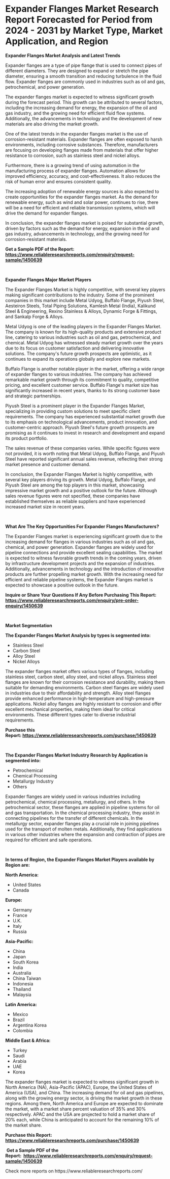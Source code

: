 <p><h1>Expander Flanges Market Research Report Forecasted for Period from 2024 -  2031 by Market Type, Market Application, and Region</h1></p><p><strong>Expander Flanges Market Analysis and Latest Trends</strong></p>
<p><p>Expander flanges are a type of pipe flange that is used to connect pipes of different diameters. They are designed to expand or stretch the pipe diameter, ensuring a smooth transition and reducing turbulence in the fluid flow. Expander flanges are commonly used in industries such as oil and gas, petrochemical, and power generation.</p><p>The expander flanges market is expected to witness significant growth during the forecast period. This growth can be attributed to several factors, including the increasing demand for energy, the expansion of the oil and gas industry, and the growing need for efficient fluid flow systems. Additionally, the advancements in technology and the development of new materials are also driving the market growth.</p><p>One of the latest trends in the expander flanges market is the use of corrosion-resistant materials. Expander flanges are often exposed to harsh environments, including corrosive substances. Therefore, manufacturers are focusing on developing flanges made from materials that offer higher resistance to corrosion, such as stainless steel and nickel alloys.</p><p>Furthermore, there is a growing trend of using automation in the manufacturing process of expander flanges. Automation allows for improved efficiency, accuracy, and cost-effectiveness. It also reduces the risk of human error and ensures consistent quality.</p><p>The increasing adoption of renewable energy sources is also expected to create opportunities for the expander flanges market. As the demand for renewable energy, such as wind and solar power, continues to rise, there will be a need for efficient and reliable transmission systems, which will drive the demand for expander flanges.</p><p>In conclusion, the expander flanges market is poised for substantial growth, driven by factors such as the demand for energy, expansion in the oil and gas industry, advancements in technology, and the growing need for corrosion-resistant materials.</p></p>
<p><strong>Get a Sample PDF of the Report:&nbsp; <a href="https://www.reliableresearchreports.com/enquiry/request-sample/1450639">https://www.reliableresearchreports.com/enquiry/request-sample/1450639</a></strong></p>
<p>&nbsp;</p>
<p><strong>Expander Flanges Major Market Players</strong></p>
<p><p>The Expander Flanges Market is highly competitive, with several key players making significant contributions to the industry. Some of the prominent companies in this market include Metal Udyog, Buffalo Flange, Piyush Steel, Aesteiron Steels, Total Piping Solutions, Kamlesh Metal (India), Kalikund Steel & Engineering, Rexino Stainless & Alloys, Dynamic Forge & Fittings, and Sankalp Forge & Alloys.</p><p>Metal Udyog is one of the leading players in the Expander Flanges Market. The company is known for its high-quality products and extensive product line, catering to various industries such as oil and gas, petrochemical, and chemical. Metal Udyog has witnessed steady market growth over the years due to its focus on customer satisfaction and delivering innovative solutions. The company's future growth prospects are optimistic, as it continues to expand its operations globally and explore new markets.</p><p>Buffalo Flange is another notable player in the market, offering a wide range of expander flanges to various industries. The company has achieved remarkable market growth through its commitment to quality, competitive pricing, and excellent customer service. Buffalo Flange's market size has significantly increased in recent years, thanks to its strong customer base and strategic partnerships.</p><p>Piyush Steel is a prominent player in the Expander Flanges Market, specializing in providing custom solutions to meet specific client requirements. The company has experienced substantial market growth due to its emphasis on technological advancements, product innovation, and customer-centric approach. Piyush Steel's future growth prospects are promising as it continues to invest in research and development and expand its product portfolio.</p><p>The sales revenue of these companies varies. While specific figures were not provided, it is worth noting that Metal Udyog, Buffalo Flange, and Piyush Steel have reported significant annual sales revenue, reflecting their strong market presence and customer demand.</p><p>In conclusion, the Expander Flanges Market is highly competitive, with several key players driving its growth. Metal Udyog, Buffalo Flange, and Piyush Steel are among the top players in this market, showcasing impressive market growth and a positive outlook for the future. Although sales revenue figures were not specified, these companies have established themselves as reliable suppliers and have experienced increased market size in recent years.</p></p>
<p>&nbsp;</p>
<p><strong>What Are The Key Opportunities For Expander Flanges Manufacturers?</strong></p>
<p><p>The Expander Flanges market is experiencing significant growth due to the increasing demand for flanges in various industries such as oil and gas, chemical, and power generation. Expander flanges are widely used for pipeline connections and provide excellent sealing capabilities. The market is expected to witness favorable growth trends in the coming years, driven by infrastructure development projects and the expansion of industries. Additionally, advancements in technology and the introduction of innovative products are further propelling market growth. With the increasing need for efficient and reliable pipeline systems, the Expander Flanges market is expected to showcase a positive outlook in the future.</p></p>
<p><strong>Inquire or Share Your Questions If Any Before Purchasing This Report: <a href="https://www.reliableresearchreports.com/enquiry/pre-order-enquiry/1450639">https://www.reliableresearchreports.com/enquiry/pre-order-enquiry/1450639</a></strong></p>
<p>&nbsp;</p>
<p><strong>Market Segmentation</strong></p>
<p><strong>The Expander Flanges Market Analysis by types is segmented into:</strong></p>
<p><ul><li>Stainless Steel</li><li>Carbon Steel</li><li>Alloy Steel</li><li>Nickel Alloys</li></ul></p>
<p><p>The expander flanges market offers various types of flanges, including stainless steel, carbon steel, alloy steel, and nickel alloys. Stainless steel flanges are known for their corrosion resistance and durability, making them suitable for demanding environments. Carbon steel flanges are widely used in industries due to their affordability and strength. Alloy steel flanges provide enhanced performance in high-temperature and high-pressure applications. Nickel alloy flanges are highly resistant to corrosion and offer excellent mechanical properties, making them ideal for critical environments. These different types cater to diverse industrial requirements.</p></p>
<p><strong>Purchase this Report:&nbsp;<a href="https://www.reliableresearchreports.com/purchase/1450639">https://www.reliableresearchreports.com/purchase/1450639</a></strong></p>
<p>&nbsp;</p>
<p><strong>The Expander Flanges Market Industry Research by Application is segmented into:</strong></p>
<p><ul><li>Petrochemical</li><li>Chemical Processing</li><li>Metallurgy Industry</li><li>Others</li></ul></p>
<p><p>Expander flanges are widely used in various industries including petrochemical, chemical processing, metallurgy, and others. In the petrochemical sector, these flanges are applied in pipeline systems for oil and gas transportation. In the chemical processing industry, they assist in connecting pipelines for the transfer of different chemicals. In the metallurgy sector, expander flanges play a crucial role in joining pipelines used for the transport of molten metals. Additionally, they find applications in various other industries where the expansion and contraction of pipes are required for efficient and safe operations.</p></p>
<p>&nbsp;</p>
<p><strong>In terms of Region, the Expander Flanges Market Players available by Region are:</strong></p>
<p>
    <p> <strong> North America: </strong>
        <ul>
            <li>United States</li>
            <li>Canada</li>
        </ul>
        </p> 
    <p> <strong> Europe: </strong>
        <ul>
            <li>Germany</li>
            <li>France</li>
            <li>U.K.</li>
            <li>Italy</li>
            <li>Russia</li>
        </ul>
        </p> 
    <p> <strong> Asia-Pacific: </strong>
        <ul>
            <li>China</li>
            <li>Japan</li>
            <li>South Korea</li>
            <li>India</li>
            <li>Australia</li>
            <li>China Taiwan</li>
            <li>Indonesia</li>
            <li>Thailand</li>
            <li>Malaysia</li>
        </ul>
        </p> 
    <p> <strong> Latin America: </strong>
        <ul>
            <li>Mexico</li>
            <li>Brazil</li>
            <li>Argentina Korea</li>
            <li>Colombia</li>
        </ul>
        </p> 
    <p> <strong> Middle East & Africa: </strong>
        <ul>
            <li>Turkey</li>
            <li>Saudi</li>
            <li>Arabia</li>
            <li>UAE</li>
            <li>Korea</li>
        </ul>
    </p>
    </p>
<p><p>The expander flanges market is expected to witness significant growth in North America (NA), Asia-Pacific (APAC), Europe, the United States of America (USA), and China. The increasing demand for oil and gas pipelines, along with the growing energy sector, is driving the market growth in these regions. Among them, North America and Europe are expected to dominate the market, with a market share percent valuation of 35% and 30% respectively. APAC and the USA are projected to hold a market share of 20% each, while China is anticipated to account for the remaining 10% of the market share.</p></p>
<p><strong>Purchase this Report: <a href="https://www.reliableresearchreports.com/purchase/1450639">https://www.reliableresearchreports.com/purchase/1450639</a></strong></p>
<p>&nbsp;<strong>Get a Sample PDF of the Report:&nbsp;&nbsp;<a href="https://www.reliableresearchreports.com/enquiry/request-sample/1450639">https://www.reliableresearchreports.com/enquiry/request-sample/1450639</a></strong></p>
<p><strong></strong></p>
<p>Check more reports on https://www.reliableresearchreports.com/</p>